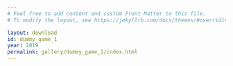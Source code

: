 ```yaml
---
# Feel free to add content and custom Front Matter to this file.
# To modify the layout, see https://jekyllrb.com/docs/themes/#overriding-theme-defaults

layout: download
id: dummy_game_1
year: 2019
permalink: gallery/dummy_game_1/index.html
---
```

